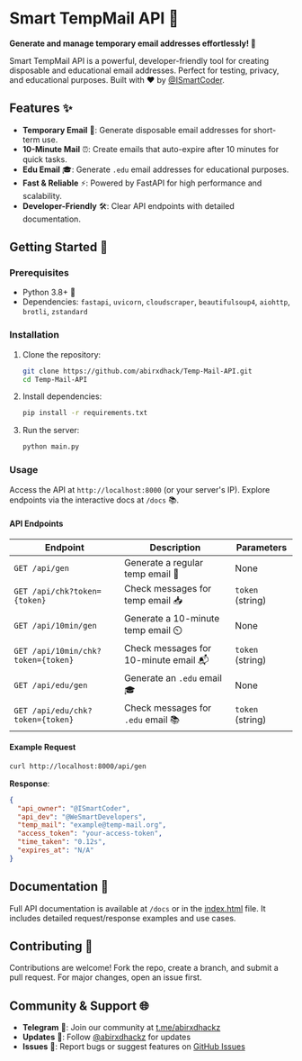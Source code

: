 # Smart TempMail API 📧

**Generate and manage temporary email addresses effortlessly! 🚀**

Smart TempMail API is a powerful, developer-friendly tool for creating disposable and educational email addresses. Perfect for testing, privacy, and educational purposes. Built with ❤️ by [@ISmartCoder](https://t.me/ISmartCoder).

## Features ✨

- **Temporary Email** 📩: Generate disposable email addresses for short-term use.
- **10-Minute Mail** ⏰: Create emails that auto-expire after 10 minutes for quick tasks.
- **Edu Email** 🎓: Generate `.edu` email addresses for educational purposes.
- **Fast & Reliable** ⚡: Powered by FastAPI for high performance and scalability.
- **Developer-Friendly** 🛠️: Clear API endpoints with detailed documentation.

## Getting Started 🚀

### Prerequisites
- Python 3.8+ 🐍
- Dependencies: `fastapi`, `uvicorn`, `cloudscraper`, `beautifulsoup4`, `aiohttp`, `brotli`, `zstandard`

### Installation
1. Clone the repository:
   ```bash
   git clone https://github.com/abirxdhack/Temp-Mail-API.git
   cd Temp-Mail-API
   ```
2. Install dependencies:
   ```bash
   pip install -r requirements.txt
   ```
3. Run the server:
   ```bash
   python main.py
   ```

### Usage
Access the API at `http://localhost:8000` (or your server's IP). Explore endpoints via the interactive docs at `/docs` 📚.

#### API Endpoints
| Endpoint                | Description                              | Parameters           |
|-------------------------|------------------------------------------|----------------------|
| `GET /api/gen`          | Generate a regular temp email 📧         | None                 |
| `GET /api/chk?token={token}` | Check messages for temp email 📥    | `token` (string)     |
| `GET /api/10min/gen`    | Generate a 10-minute temp email ⏲️      | None                 |
| `GET /api/10min/chk?token={token}` | Check messages for 10-minute email 📬 | `token` (string)     |
| `GET /api/edu/gen`      | Generate an `.edu` email 🎓             | None                 |
| `GET /api/edu/chk?token={token}` | Check messages for `.edu` email 📚 | `token` (string)     |

#### Example Request
```bash
curl http://localhost:8000/api/gen
```
**Response**:
```json
{
  "api_owner": "@ISmartCoder",
  "api_dev": "@WeSmartDevelopers",
  "temp_mail": "example@temp-mail.org",
  "access_token": "your-access-token",
  "time_taken": "0.12s",
  "expires_at": "N/A"
}
```

## Documentation 📖
Full API documentation is available at `/docs` or in the [index.html](index.html) file. It includes detailed request/response examples and use cases.

## Contributing 🤝
Contributions are welcome! Fork the repo, create a branch, and submit a pull request. For major changes, open an issue first.

## Community & Support 🌐
- **Telegram** 💬: Join our community at [t.me/abirxdhackz](https://t.me/abirxdhackz)
- **Updates** 🔔: Follow [@abirxdhackz](https://t.me/abirxdhackz) for updates
- **Issues** 🐛: Report bugs or suggest features on [GitHub Issues](https://github.com/abirxdhack/Temp-Mail-API/issues)


